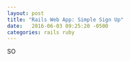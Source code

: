 ```yaml
---
layout: post
title: "Rails Web App: Simple Sign Up"
date:   2016-06-03 09:25:20 -0500
categories: rails ruby
---
```


SO